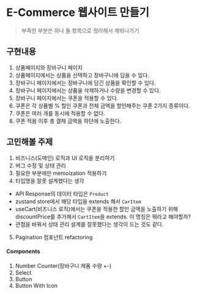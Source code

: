 # E-Commerce 웹사이트 만들기
> 부족한 부분은 하나 둘 항목으로 정리해서 채워나가기

## 구현내용
1. 상품페이지와 장바구니 페이지
2. 상품페이지에서는 상품을 선택하고 장바구니에 담을 수 있다.
3. 장바구니 페이지에서는 장바구니에 담긴 상품을 확인할 수 있다.
4. 장바구니 페이지에서는 상품을 삭제하거나 수량을 변경할 수 있다.
5. 장바구니 페이지에서는 쿠폰을 적용할 수 있다.
6. 쿠폰은 각 상품별 % 할인 쿠폰과 전체 금액을 할인해주는 쿠폰 2가지 종류이다.
7. 쿠폰은 여러 개를 동시에 적용할 수 없다.
8. 쿠폰 적용 이후 총 결제 금액을 하단에 노출한다.

## 고민해볼 주제
1. 비즈니스(도메인) 로직과 UI 로직을 분리하기
2. 버그 수정 및 상태 관리
3. 필요한 부분에만 memoization 적용하기
4. 타입명을 잘못 설계했다는 생각
- API Response의 데이터 타입은 `Product` 
- zustand store에서 해당 타입을 extends 해서 `CarItem`
- useCart(비즈니스 로직)에서는 쿠폰을 적용한 할인 금액을 노출하기 위해 discountPrice를 추가해서 `CartItem`을 extends. 이 명칭은 뭐라고 해야할까?
- 관점을 바꿔서 상태 관리 설계를 잘못했다는 생각이 드는 것도 같다.
5. Pagination 컴포넌트 refactoring

#### Components
1. Number Counter(장바구니 제품 수량 +-)
2. Select
3. Button
4. Button With Icon
